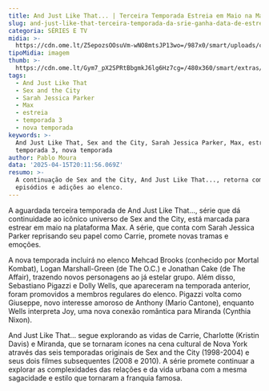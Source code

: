```yaml
---
title: And Just Like That... | Terceira Temporada Estreia em Maio na Max
slug: and-just-like-that-terceira-temporada-da-srie-ganha-data-de-estreia-na-max
categoria: SÉRIES E TV
midia: >-
  https://cdn.ome.lt/Z5epozsOOsuVm-wNO8mtsJP13wo=/987x0/smart/uploads/conteudo/fotos/and_just_like_that-3-temporada.png
tipoMidia: imagem
thumb: >-
  https://cdn.ome.lt/Gym7_pX2SPRtBbgmkJ6lg6Hz7cg=/480x360/smart/extras/conteudos/and_just_like_that-3-temporada.png
tags:
  - And Just Like That
  - Sex and the City
  - Sarah Jessica Parker
  - Max
  - estreia
  - temporada 3
  - nova temporada
keywords: >-
  And Just Like That, Sex and the City, Sarah Jessica Parker, Max, estreia,
  temporada 3, nova temporada
author: Pablo Moura
data: '2025-04-15T20:11:56.069Z'
resumo: >-
  A continuação de Sex and the City, And Just Like That..., retorna com novos
  episódios e adições ao elenco.
---
```


A aguardada terceira temporada de And Just Like That..., série que dá continuidade ao icônico universo de Sex and the City, está marcada para estrear em maio na plataforma Max. A série, que conta com Sarah Jessica Parker reprisando seu papel como Carrie, promete novas tramas e emoções.

<blockquote class="instagram-media"><a href="https://www.instagram.com/p/DIeaoRpsH-c/captioned/"></a></blockquote>

A nova temporada incluirá no elenco Mehcad Brooks (conhecido por Mortal Kombat), Logan Marshall-Green (de The O.C.) e Jonathan Cake (de The Affair), trazendo novos personagens ao já estelar grupo. Além disso, Sebastiano Pigazzi e Dolly Wells, que apareceram na temporada anterior, foram promovidos a membros regulares do elenco. Pigazzi volta como Giuseppe, novo interesse amoroso de Anthony (Mario Cantone), enquanto Wells interpreta Joy, uma nova conexão romântica para Miranda (Cynthia Nixon).

And Just Like That... segue explorando as vidas de Carrie, Charlotte (Kristin Davis) e Miranda, que se tornaram ícones na cena cultural de Nova York através das seis temporadas originais de Sex and the City (1998-2004) e seus dois filmes subsequentes (2008 e 2010). A série promete continuar a explorar as complexidades das relações e da vida urbana com a mesma sagacidade e estilo que tornaram a franquia famosa.
